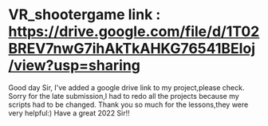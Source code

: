 # VR_shootergame link : https://drive.google.com/file/d/1T02BREV7nwG7ihAkTkAHKG76541BEIoj/view?usp=sharing
Good day Sir,
I've added a google drive link to my project,please check.
Sorry for the late submission,I had to redo all the projects because my scripts had to be changed.
Thank you so much for the lessons,they were very helpful:)
Have a great 2022 Sir!! 

